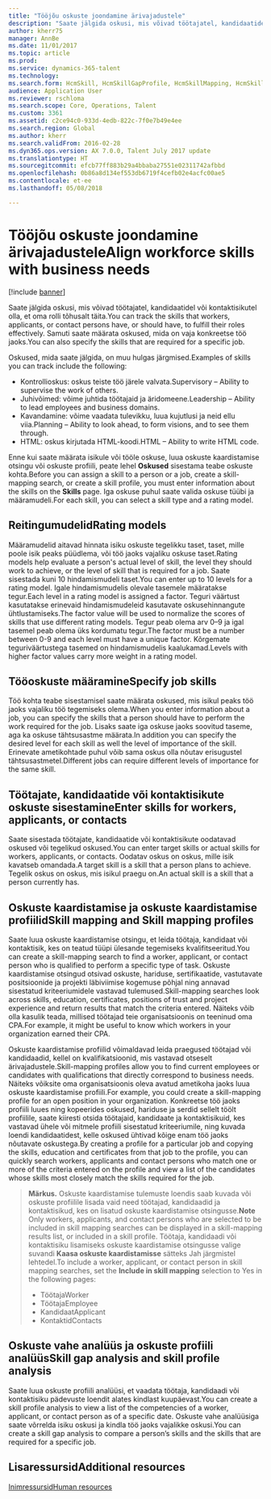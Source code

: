 ```yaml
---
title: "Tööjõu oskuste joondamine ärivajadustele"
description: "Saate jälgida oskusi, mis võivad töötajatel, kandidaatidel või kontaktisikutel olla, et oma rolli tõhusalt täita. Samuti saate määrata oskused, mida on vaja konkreetse töö jaoks."
author: kherr75
manager: AnnBe
ms.date: 11/01/2017
ms.topic: article
ms.prod: 
ms.service: dynamics-365-talent
ms.technology: 
ms.search.form: HcmSkill, HcmSkillGapProfile, HcmSkillMapping, HcmSkillType
audience: Application User
ms.reviewer: rschloma
ms.search.scope: Core, Operations, Talent
ms.custom: 3361
ms.assetid: c2ce94c0-933d-4edb-822c-7f0e7b49e4ee
ms.search.region: Global
ms.author: kherr
ms.search.validFrom: 2016-02-28
ms.dyn365.ops.version: AX 7.0.0, Talent July 2017 update
ms.translationtype: HT
ms.sourcegitcommit: efcb77ff883b29a4bbaba27551e02311742afbbd
ms.openlocfilehash: 0b86a8d134ef553db6719f4cefb02e4acfc00ae5
ms.contentlocale: et-ee
ms.lasthandoff: 05/08/2018

---
```


# <a name="align-workforce-skills-with-business-needs"></a><span data-ttu-id="bcb31-104">Tööjõu oskuste joondamine ärivajadustele</span><span class="sxs-lookup"><span data-stu-id="bcb31-104">Align workforce skills with business needs</span></span>

[!include [banner](includes/banner.md)]

<span data-ttu-id="bcb31-105">Saate jälgida oskusi, mis võivad töötajatel, kandidaatidel või kontaktisikutel olla, et oma rolli tõhusalt täita.</span><span class="sxs-lookup"><span data-stu-id="bcb31-105">You can track the skills that workers, applicants, or contact persons have, or should have, to fulfill their roles effectively.</span></span> <span data-ttu-id="bcb31-106">Samuti saate määrata oskused, mida on vaja konkreetse töö jaoks.</span><span class="sxs-lookup"><span data-stu-id="bcb31-106">You can also specify the skills that are required for a specific job.</span></span>

<span data-ttu-id="bcb31-107">Oskused, mida saate jälgida, on muu hulgas järgmised.</span><span class="sxs-lookup"><span data-stu-id="bcb31-107">Examples of skills you can track include the following:</span></span>
-   <span data-ttu-id="bcb31-108">Kontrollioskus: oskus teiste töö järele valvata.</span><span class="sxs-lookup"><span data-stu-id="bcb31-108">Supervisory – Ability to supervise the work of others.</span></span>
-   <span data-ttu-id="bcb31-109">Juhivõimed: võime juhtida töötajaid ja äridomeene.</span><span class="sxs-lookup"><span data-stu-id="bcb31-109">Leadership – Ability to lead employees and business domains.</span></span>
-   <span data-ttu-id="bcb31-110">Kavandamine: võime vaadata tulevikku, luua kujutlusi ja neid ellu viia.</span><span class="sxs-lookup"><span data-stu-id="bcb31-110">Planning – Ability to look ahead, to form visions, and to see them through.</span></span>
-   <span data-ttu-id="bcb31-111">HTML: oskus kirjutada HTML-koodi.</span><span class="sxs-lookup"><span data-stu-id="bcb31-111">HTML – Ability to write HTML code.</span></span>

<span data-ttu-id="bcb31-112">Enne kui saate määrata isikule või tööle oskuse, luua oskuste kaardistamise otsingu või oskuste profiili, peate lehel **Oskused** sisestama teabe oskuste kohta.</span><span class="sxs-lookup"><span data-stu-id="bcb31-112">Before you can assign a skill to a person or a job, create a skill-mapping search, or create a skill profile, you must enter information about the skills on the **Skills** page.</span></span> <span data-ttu-id="bcb31-113">Iga oskuse puhul saate valida oskuse tüübi ja määramudeli.</span><span class="sxs-lookup"><span data-stu-id="bcb31-113">For each skill, you can select a skill type and a rating model.</span></span>

## <a name="rating-models"></a><span data-ttu-id="bcb31-114">Reitingumudelid</span><span class="sxs-lookup"><span data-stu-id="bcb31-114">Rating models</span></span>
<span data-ttu-id="bcb31-115">Määramudelid aitavad hinnata isiku oskuste tegelikku taset, taset, mille poole isik peaks püüdlema, või töö jaoks vajaliku oskuse taset.</span><span class="sxs-lookup"><span data-stu-id="bcb31-115">Rating models help evaluate a person's actual level of skill, the level they should work to achieve, or the level of skill that is required for a job.</span></span> <span data-ttu-id="bcb31-116">Saate sisestada kuni 10 hindamismudeli taset.</span><span class="sxs-lookup"><span data-stu-id="bcb31-116">You can enter up to 10 levels for a rating model.</span></span>  <span data-ttu-id="bcb31-117">Igale hindamismudelis olevale tasemele määratakse tegur.</span><span class="sxs-lookup"><span data-stu-id="bcb31-117">Each level in a rating model is assigned a factor.</span></span>  <span data-ttu-id="bcb31-118">Teguri väärtust kasutatakse erinevaid hindamismudeleid kasutavate oskusehinnangute ühtlustamiseks.</span><span class="sxs-lookup"><span data-stu-id="bcb31-118">The factor value will be used to normalize the scores of skills that use different rating models.</span></span>  <span data-ttu-id="bcb31-119">Tegur peab olema arv 0–9 ja igal tasemel peab olema üks kordumatu tegur.</span><span class="sxs-lookup"><span data-stu-id="bcb31-119">The factor must be a number between 0-9 and each level must have a unique factor.</span></span>  <span data-ttu-id="bcb31-120">Kõrgemate teguriväärtustega tasemed on hindamismudelis kaalukamad.</span><span class="sxs-lookup"><span data-stu-id="bcb31-120">Levels with higher factor values carry more weight in a rating model.</span></span>

## <a name="specify-job-skills"></a><span data-ttu-id="bcb31-121">Tööoskuste määramine</span><span class="sxs-lookup"><span data-stu-id="bcb31-121">Specify job skills</span></span>
<span data-ttu-id="bcb31-122">Töö kohta teabe sisestamisel saate määrata oskused, mis isikul peaks töö jaoks vajaliku töö tegemiseks olema.</span><span class="sxs-lookup"><span data-stu-id="bcb31-122">When you enter information about a job, you can specify the skills that a person should have to perform the work required for the job.</span></span>  <span data-ttu-id="bcb31-123">Lisaks saate iga oskuse jaoks soovitud taseme, aga ka oskuse tähtsusastme määrata.</span><span class="sxs-lookup"><span data-stu-id="bcb31-123">In addition you can specify the desired level for each skill as well the level of importance of the skill.</span></span> <span data-ttu-id="bcb31-124">Erinevate ametikohtade puhul võib sama oskus olla nõutav erisugustel tähtsusastmetel.</span><span class="sxs-lookup"><span data-stu-id="bcb31-124">Different jobs can require different levels of importance for the same skill.</span></span>

## <a name="enter-skills-for-workers-applicants-or-contacts"></a><span data-ttu-id="bcb31-125">Töötajate, kandidaatide või kontaktisikute oskuste sisestamine</span><span class="sxs-lookup"><span data-stu-id="bcb31-125">Enter skills for workers, applicants, or contacts</span></span>
<span data-ttu-id="bcb31-126">Saate sisestada töötajate, kandidaatide või kontaktisikute oodatavad oskused või tegelikud oskused.</span><span class="sxs-lookup"><span data-stu-id="bcb31-126">You can enter target skills or actual skills for workers, applicants, or contacts.</span></span> <span data-ttu-id="bcb31-127">Oodatav oskus on oskus, mille isik kavatseb omandada.</span><span class="sxs-lookup"><span data-stu-id="bcb31-127">A target skill is a skill that a person plans to achieve.</span></span> <span data-ttu-id="bcb31-128">Tegelik oskus on oskus, mis isikul praegu on.</span><span class="sxs-lookup"><span data-stu-id="bcb31-128">An actual skill is a skill that a person currently has.</span></span>

## <a name="skill-mapping-and-skill-mapping-profiles"></a><span data-ttu-id="bcb31-129"> Oskuste kaardistamise ja oskuste kaardistamise profiilid</span><span class="sxs-lookup"><span data-stu-id="bcb31-129">Skill mapping and Skill mapping profiles</span></span>
<span data-ttu-id="bcb31-130">Saate luua oskuste kaardistamise otsingu, et leida töötaja, kandidaat või kontaktisik, kes on teatud tüüpi ülesande tegemiseks kvalifitseeritud.</span><span class="sxs-lookup"><span data-stu-id="bcb31-130">You can create a skill-mapping search to find a worker, applicant, or contact person who is qualified to perform a specific type of task.</span></span> <span data-ttu-id="bcb31-131">Oskuste kaardistamise otsingud otsivad oskuste, hariduse, sertifikaatide, vastutavate positsioonide ja projekti läbiviimise kogemuse põhjal ning annavad sisestatud kriteeriumidele vastavad tulemused.</span><span class="sxs-lookup"><span data-stu-id="bcb31-131">Skill-mapping searches look across skills, education, certificates, positions of trust and project experience and return results that match the criteria entered.</span></span>  <span data-ttu-id="bcb31-132">Näiteks võib olla kasulik teada, millised töötajad teie organisatsioonis on teeninud oma CPA.</span><span class="sxs-lookup"><span data-stu-id="bcb31-132">For example, it might be useful to know which workers in your organization earned their CPA.</span></span>

<span data-ttu-id="bcb31-133">Oskuste kaardistamise profiilid võimaldavad leida praegused töötajad või kandidaadid, kellel on kvalifikatsioonid, mis vastavad otseselt ärivajadustele.</span><span class="sxs-lookup"><span data-stu-id="bcb31-133">Skill-mapping profiles allow you to find current employees or candidates with qualifications that directly correspond to business needs.</span></span>  <span data-ttu-id="bcb31-134">Näiteks võiksite oma organisatsioonis oleva avatud ametikoha jaoks luua oskuste kaardistamise profiili.</span><span class="sxs-lookup"><span data-stu-id="bcb31-134">For example, you could create a skill-mapping profile for an open position in your organization.</span></span> <span data-ttu-id="bcb31-135">Konkreetse töö jaoks profiili luues ning kopeerides oskused, hariduse ja serdid sellelt töölt profiilile, saate kiiresti otsida töötajaid, kandidaate ja kontaktisikuid, kes vastavad ühele või mitmele profiili sisestatud kriteeriumile, ning kuvada loendi kandidaatidest, kelle oskused ühtivad kõige enam töö jaoks nõutavate oskustega.</span><span class="sxs-lookup"><span data-stu-id="bcb31-135">By creating a profile for a particular job and copying the skills, education and certificates from that job to the profile, you can quickly search workers, applicants and contact persons who match one or more of the criteria entered on the profile and view a list of the candidates whose skills most closely match the skills required for the job.</span></span>

> <span data-ttu-id="bcb31-136">**Märkus.** Oskuste kaardistamise tulemuste loendis saab kuvada või oskuste profiilile lisada vaid need töötajad, kandidaadid ja kontaktisikud, kes on lisatud oskuste kaardistamise otsingusse.</span><span class="sxs-lookup"><span data-stu-id="bcb31-136">**Note** Only workers, applicants, and contact persons who are selected to be included in skill mapping searches can be displayed in a skill-mapping results list, or included in a skill profile.</span></span> <span data-ttu-id="bcb31-137">Töötaja, kandidaadi või kontaktisiku lisamiseks oskuste kaardistamise otsingusse valige suvandi **Kaasa oskuste kaardistamisse** sätteks Jah järgmistel lehtedel.</span><span class="sxs-lookup"><span data-stu-id="bcb31-137">To include a worker, applicant, or contact person in skill mapping searches, set the **Include in skill mapping** selection to Yes in the following pages:</span></span>
> 
> + <span data-ttu-id="bcb31-138">Töötaja</span><span class="sxs-lookup"><span data-stu-id="bcb31-138">Worker</span></span>
> + <span data-ttu-id="bcb31-139">Töötaja</span><span class="sxs-lookup"><span data-stu-id="bcb31-139">Employee</span></span>
> + <span data-ttu-id="bcb31-140">Kandidaat</span><span class="sxs-lookup"><span data-stu-id="bcb31-140">Applicant</span></span>
> + <span data-ttu-id="bcb31-141">Kontaktid</span><span class="sxs-lookup"><span data-stu-id="bcb31-141">Contacts</span></span>

## <a name="skill-gap-analysis-and-skill-profile-analysis"></a><span data-ttu-id="bcb31-142">Oskuste vahe analüüs ja oskuste profiili analüüs</span><span class="sxs-lookup"><span data-stu-id="bcb31-142">Skill gap analysis and skill profile analysis</span></span>
<span data-ttu-id="bcb31-143">Saate luua oskuste profiili analüüsi, et vaadata töötaja, kandidaadi või kontaktisiku pädevuste loendit alates kindlast kuupäevast.</span><span class="sxs-lookup"><span data-stu-id="bcb31-143">You can create a skill profile analysis to view a list of the competencies of a worker, applicant, or contact person as of a specific date.</span></span> <span data-ttu-id="bcb31-144">Oskuste vahe analüüsiga saate võrrelda isiku oskusi ja kindla töö jaoks vajalikke oskusi.</span><span class="sxs-lookup"><span data-stu-id="bcb31-144">You can create a skill gap analysis to compare a person’s skills and the skills that are required for a specific job.</span></span>  



<a name="additional-resources"></a><span data-ttu-id="bcb31-145">Lisaressursid</span><span class="sxs-lookup"><span data-stu-id="bcb31-145">Additional resources</span></span>
--------

[<span data-ttu-id="bcb31-146">Inimressursid</span><span class="sxs-lookup"><span data-stu-id="bcb31-146">Human resources</span></span>](index.md)




